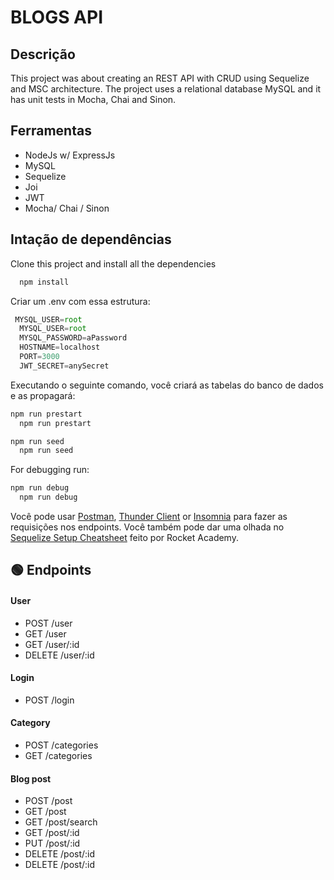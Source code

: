 # BLOGS API

## Descrição
This project was about creating an REST API with CRUD using Sequelize and MSC architecture. The project uses a relational database MySQL and it has unit tests in Mocha, Chai and Sinon.

## Ferramentas
* NodeJs w/ ExpressJs
* MySQL
* Sequelize
* Joi
* JWT 
* Mocha/ Chai / Sinon
## Intação de dependências
Clone this project and install all the dependencies 
```sh
  npm install
```
Criar um .env com essa estrutura:
``` javascript
 MYSQL_USER=root
  MYSQL_USER=root
  MYSQL_PASSWORD=aPassword
  HOSTNAME=localhost
  PORT=3000
  JWT_SECRET=anySecret
```
Executando o seguinte comando, você criará as tabelas do banco de dados e as propagará:
```sh
npm run prestart
  npm run prestart
```
```sh
npm run seed
  npm run seed
```
For debugging run: 
```sh
npm run debug
  npm run debug
```

Você pode usar <a href="https://www.postman.com/">Postman</a>, <a href="https://www.thunderclient.com/">Thunder Client</a> or <a href="https://insomnia.rest/">Insomnia</a> para fazer as requisições nos endpoints.
Você também pode dar uma olhada no <a href="https://bootcamp.rocketacademy.co/4-backend-structure/4.1-orm-sequelize/4.1.9-sequelize-setup-cheatsheet">Sequelize Setup Cheatsheet</a> feito por Rocket Academy.
## 🟢 Endpoints
#### User
* POST /user
* GET /user
* GET /user/:id
* DELETE /user/:id
#### Login
* POST /login
#### Category
* POST /categories
* GET /categories
#### Blog post
* POST /post
* GET /post
* GET /post/search
* GET /post/:id
* PUT /post/:id
* DELETE /post/:id
* DELETE /post/:id
